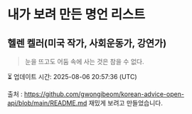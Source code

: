 # 내가 보려 만든 명언 리스트

##  헬렌 켈러(미국 작가, 사회운동가, 강연가)
> 눈을 뜨고도 어둠 속에 사는 것은 참을 수 없다.


⏳ 업데이트 시간: 2025-08-06 20:57:36 (UTC)

출처 : https://github.com/gwongibeom/korean-advice-open-api/blob/main/README.md
재밌게 보려고 만들었습니다.
